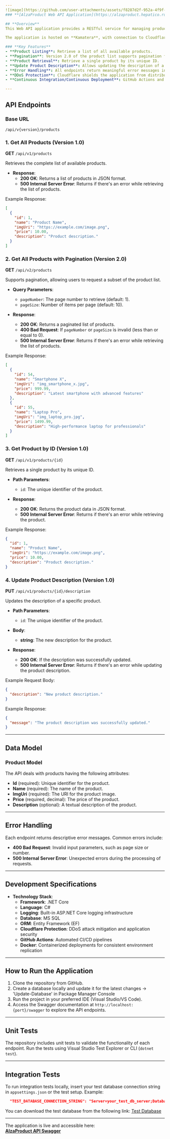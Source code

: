 ```yaml
---
![image](https://github.com/user-attachments/assets/f8287d2f-952a-4f9f-a77a-9c1badce8156)
### **[AlzaProduct Web API Application](https://alzaproduct.hepatico.ru/swagger/index.html?urls.primaryName=Alza%20Product%20-%201.0)**

## **Overview**
This Web API application provides a RESTful service for managing products of an eshop, including endpoints to retrieve product listings, retrieve products by ID, and update product descriptions. The API supports multiple versions, pagination, and Swagger documentation for better visibility.

The application is hosted on **Kamatera**, with connection to Cloudflare ensuring robust protection against DDoS attacks and enhanced performance through their global content delivery network (CDN). Additionally, **GitHub Actions** and **Docker** were used to automate the deployment process, ensuring efficient and consistent delivery of the application to the web.

### **Key Features**
- **Product Listing**: Retrieve a list of all available products.
- **Pagination**: Version 2.0 of the product list supports pagination for efficient data retrieval.
- **Product Retrieval**: Retrieve a single product by its unique ID.
- **Update Product Description**: Allows updating the description of a specific product.
- **Error Handling**: All endpoints return meaningful error messages in case of failures.
- **DDoS Protection**: Cloudflare shields the application from distributed denial of service (DDoS) attacks.
- **Continuous Integration/Continuous Deployment**: GitHub Actions and Docker were used to streamline and automate the deployment process.

---
```


## **API Endpoints**

### **Base URL**  
```
/api/v{version}/products
```

### **1. Get All Products (Version 1.0)**  
**GET** `/api/v1/products`

Retrieves the complete list of available products.

- **Response**:  
  - **200 OK**: Returns a list of products in JSON format.
  - **500 Internal Server Error**: Returns if there's an error while retrieving the list of products.

Example Response:
```json
[
  {
    "id": 1,
    "name": "Product Name",
    "imgUri": "https://example.com/image.png",
    "price": 10.00,
    "description": "Product description."
  }
]
```

### **2. Get All Products with Pagination (Version 2.0)**  
**GET** `/api/v2/products`

Supports pagination, allowing users to request a subset of the product list.

- **Query Parameters**:
  - `pageNumber`: The page number to retrieve (default: 1).
  - `pageSize`: Number of items per page (default: 10).
  
- **Response**:  
  - **200 OK**: Returns a paginated list of products.
  - **400 Bad Request**: If `pageNumber` or `pageSize` is invalid (less than or equal to 0).
  - **500 Internal Server Error**: Returns if there's an error while retrieving the list of products.

Example Response:
```json
[
  {
    "id": 54,
    "name": "Smartphone X",
    "imgUri": "img_smartphone_x.jpg",
    "price": 999.99,
    "description": "Latest smartphone with advanced features"
  },
  {
    "id": 55,
    "name": "Laptop Pro",
    "imgUri": "img_laptop_pro.jpg",
    "price": 1499.99,
    "description": "High-performance laptop for professionals"
  }
]
```

### **3. Get Product by ID (Version 1.0)**  
**GET** `/api/v1/products/{id}`

Retrieves a single product by its unique ID.

- **Path Parameters**:
  - `id`: The unique identifier of the product.

- **Response**:  
  - **200 OK**: Returns the product data in JSON format.
  - **500 Internal Server Error**: Returns if there's an error while retrieving the product.

Example Response:
```json
{
  "id": 1,
  "name": "Product Name",
  "imgUri": "https://example.com/image.png",
  "price": 10.00,
  "description": "Product description."
}
```

### **4. Update Product Description (Version 1.0)**  
**PUT** `/api/v1/products/{id}/description`

Updates the description of a specific product.

- **Path Parameters**:
  - `id`: The unique identifier of the product.

- **Body**:
  - **string**: The new description for the product.

- **Response**:  
  - **200 OK**: If the description was successfully updated.
  - **500 Internal Server Error**: Returns if there's an error while updating the product description.

Example Request Body:
```json
{
  "description": "New product description."
}
```

Example Response:
```json
{
  "message": "The product description was successfully updated."
}
```

---

## **Data Model**

### **Product Model**  
The API deals with products having the following attributes:

- **Id** (required): Unique identifier for the product.
- **Name** (required): The name of the product.
- **ImgUri** (required): The URI for the product image.
- **Price** (required, decimal): The price of the product.
- **Description** (optional): A textual description of the product.

---

## **Error Handling**
Each endpoint returns descriptive error messages. Common errors include:

- **400 Bad Request**: Invalid input parameters, such as page size or number.
- **500 Internal Server Error**: Unexpected errors during the processing of requests.

---

## **Development Specifications**

- **Technology Stack**:
  - **Framework**: .NET Core 
  - **Language**: C#
  - **Logging**: Built-in ASP.NET Core logging infrastructure
  - **Database**: MS SQL
  - **ORM**: Entity Framework (EF)
  - **Cloudflare Protection**: DDoS attack mitigation and application security
  - **GitHub Actions**: Automated CI/CD pipelines
  - **Docker**: Containerized deployments for consistent environment replication

---

## **How to Run the Application**

1. Clone the repository from GitHub.
2. Create a database locally and update it for the latest changes -> 'Update-Database' in Package Manager Console 
3. Run the project in your preferred IDE (Visual Studio/VS Code).
4. Access the Swagger documentation at `http://localhost:{port}/swagger` to explore the API endpoints.

---

## **Unit Tests**

The repository includes unit tests to validate the functionality of each endpoint. Run the tests using Visual Studio Test Explorer or CLI (`dotnet test`).

---

## **Integration Tests**

To run integration tests locally, insert your test database connection string in `appsettings.json` or the test setup. Example:

```json
  "TEST_DATABASE_CONNECTION_STRING": "Server=your_test_db_server;Database=AlzaProductTestDb;User Id=your_user;Password=your_password;"
```
You can download the test database from the following link: [Test Database](https://drive.google.com/file/d/11OtqkUKqkGN-mXizdtXMrZLEAy4mHhMo/view?usp=sharing)

---

The application is live and accessible here:  
[**AlzaProduct API Swagger**](https://alzaproduct.hepatico.ru/swagger/index.html?urls.primaryName=Alza%20Product%20-%201.0)
